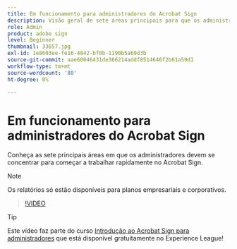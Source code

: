 ```yaml
---
title: Em funcionamento para administradores do Acrobat Sign
description: Visão geral de sete áreas principais para que os administradores comecem a trabalhar rapidamente no Acrobat Sign
role: Admin
product: adobe sign
level: Beginner
thumbnail: 33657.jpg
exl-id: 1e8603ee-fe16-4842-bf0b-1190b5a69d3b
source-git-commit: aae60046431de366214addf8514646f2b61a59d1
workflow-type: tm+mt
source-wordcount: '80'
ht-degree: 0%

---
```


# Em funcionamento para administradores do Acrobat Sign

Conheça as sete principais áreas em que os administradores devem se concentrar para começar a trabalhar rapidamente no Acrobat Sign.

>[!NOTE]
>
>Os relatórios só estão disponíveis para planos empresariais e corporativos.

>[!VIDEO](https://video.tv.adobe.com/v/33657?hidetitle=true)

>[!TIP]
>
>Este vídeo faz parte do curso [Introdução ao Acrobat Sign para administradores](https://experienceleague.adobe.com/?recommended=Sign-A-1-2020.2) que está disponível gratuitamente no Experience League!
